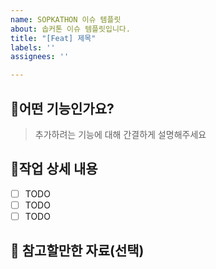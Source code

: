 ```yaml
---
name: SOPKATHON 이슈 템플릿
about: 솝커톤 이슈 템플릿입니다.
title: "[Feat] 제목"
labels: ''
assignees: ''

---
```


## :wrench:어떤 기능인가요?

> 추가하려는 기능에 대해 간결하게 설명해주세요
> 

## :memo:작업 상세 내용

- [ ]  TODO
- [ ]  TODO
- [ ]  TODO

## :mega: 참고할만한 자료(선택)
